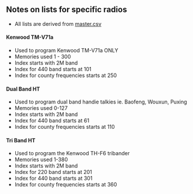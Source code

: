 ## Notes on lists for specific radios

* All lists are derived from [master.csv](https://github.com/bhhoyer/SJACSflist/blob/master/master.csv)

#### Kenwood TM-V71a

* Used to program Kenwood TM-V71a ONLY
* Memories used 1 - 300
* Index starts with 2M band
* Index for 440 band starts at 101
* Index for county frequencies starts at 250

#### Dual Band HT

* Used to program dual band handie talkies ie. Baofeng, Wouxun, Puxing
* Memories used 0-127
* Index starts with 2M band
* Index for 440 band starts at 61
* Index for county frequencies starts at 110

#### Tri Band HT

* Used to program the Kenwood TH-F6 tribander
* Memories used 1-380
* Index starts with 2M band
* Index for 220 band starts at 201
* Index for 440 band starts at 301
* Index for county frequencies starts at 360